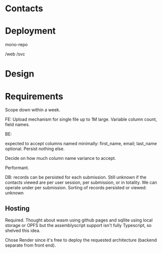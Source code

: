 # Contacts

# Deployment

mono-repo

/web
/svc

# Design



# Requirements
Scope down within a week.

FE:
Upload mechanism for single file up to 1M large. Variable column count, field names.


BE:

expected to accept columns named minimally: first_name, email; last_name optional. Persist nothing else.

Decide on how much column name variance to accept.

Performant.

DB: records can be persisted for each submission. Still unknown if the contacts viewed are per user session, per submission, or in totality. We can operate under per submission.
Sorting of records persisted or viewed: unknown

## Hosting

Required. Thought about wasm using github pages and sqllite using local storage or OPFS but the assemblyscript support isn't fully Typescript, so shelved this idea.

Chose Render since it's free to deploy the requested architecture (backend separate from front end).